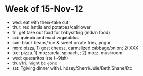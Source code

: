 # Week of 15-Nov-12

+ wed: eat with them-take out
+ thur: red lentils and potatoes/califlower
+ fri: get take out food for babysitting (indian food)
+ sat: quinoia and roast vegetables
+ sun: black beans/rice & sweet potate fries, yogurt
+ mon: pizza, 1) goat cheese, carmelized cabbage/onion; 2) XXX
+ tue: pizza, 1) mozzarela, spinach, ; 2) mozz, mushroom
+ wed: quesaritos late (~9ish)
+ thur/fri: might be gone
+ sat: Tgiving dinner with Lindsey/Sherri/Julie/Beth/Shane/Etc